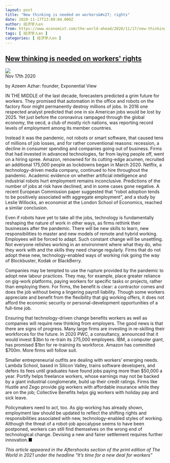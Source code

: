 ```yaml
---
layout: post
title: "New thinking is needed on workers&#x27; rights"
date: 2020-11-17T13:09:04.000Z
author: 经济学人en
from: https://www.economist.com/the-world-ahead/2020/11/17/new-thinking-is-needed-on-workers-rights
tags: [ 经济学人en ]
categories: [ 经济学人en ]
---
```

<!--1605618544000-->
[New thinking is needed on workers&#x27; rights](https://www.economist.com/the-world-ahead/2020/11/17/new-thinking-is-needed-on-workers-rights)
------

<div>
<img src="https://images.weserv.nl/?url=www.economist.com/img/b/1280/720/90/sites/default/files/20201124_SSD004.jpg"/><div></div><aside ><div ><time itemscope="" itemType="http://schema.org/DateTime" dateTime="2020-11-17T00:00:00Z" >Nov 17th 2020</time><p data-test-id="Article Byline"  itemProp="byline">by Azeem Azhar: founder, Exponential View</p></div></aside><p ><span data-caps="initial">I</span>N THE MIDDLE of the last decade, forecasters predicted a grim future for workers. They promised that automation in the office and robots on the factory floor might permanently destroy millions of jobs. In 2016 one respected analyst predicted that one in six American jobs would be lost by 2025. Yet just before the coronavirus rampaged through the global economy, the oecd, a club of mostly rich nations, was reporting record levels of employment among its member countries.</p><p >Instead it was the pandemic, not robots or smart software, that caused tens of millions of job losses, and for rather conventional reasons: recession, a decline in consumer spending and companies going out of business. Firms that had invested in advanced technologies, far from laying people off, went on a hiring spree. Amazon, renowned for its cutting-edge acumen, recruited an additional 175,000 people as lockdowns began in March 2020. Netflix, a technology-driven media company, continued to hire throughout the pandemic. Academic evidence on whether artificial intelligence and industrial robots hurt employment remains inconclusive. Predictions of the number of jobs at risk have declined, and in some cases gone negative. A recent European Commission paper suggested that “robot adoption tends to be positively associated with aggregate employment”, and a study by Leslie Willocks, an economist at the London School of Economics, reached a similar conclusion.</p><div id="" ><div><div id="econ-1"></div></div></div><p >Even if robots have yet to take all the jobs, technology is fundamentally reshaping the nature of work in other ways, as firms rethink their businesses after the pandemic. There will be new skills to learn, new responsibilities to master and new models of remote and hybrid working. Employees will be forced to adapt. Such constant change will be unsettling. Not everyone relishes working in an environment where what they do, who they work with and the skills they need change regularly. Firms that do not adopt these new, technology-enabled ways of working risk going the way of Blockbuster, Kodak or BlackBerry.</p><p >Companies may be tempted to use the rupture provided by the pandemic to adopt new labour practices. They may, for example, place greater reliance on gig-work platforms, paying workers for specific tasks or projects, rather than employing them. For firms, the benefit is clear: a contractor comes and does the job without being a lingering payroll liability. Though some workers appreciate and benefit from the flexibility that gig working offers, it does not afford the economic security or personal-development opportunities of a full-time job.</p><p >Ensuring that technology-driven change benefits workers as well as companies will require new thinking from employers. The good news is that there are signs of progress. Many large firms are investing in re-skilling their workforces for the future. In 2020 PWC, a consultancy, announced that it would invest $3bn to re-train its 275,000 employees. IBM, a computer giant, has promised $1bn for re-training its workforce. Amazon has committed $700m. More firms will follow suit.</p><p >Smaller entrepreneurial outfits are dealing with workers’ emerging needs. Lambda School, based in Silicon Valley, trains software developers, and defers its fees until graduates have found jobs paying more than $50,000 a year. Portify helps freelance workers, whose earnings may not be backed by a giant industrial conglomerate, build up their credit ratings. Firms like Hustle and Zego provide gig workers with affordable insurance while they are on the job; Collective Benefits helps gig workers with holiday pay and sick leave.</p><div id="" ><div><div id="econ-2"></div></div></div><p >Policymakers need to act, too. As gig-working has already shown, employment law should be updated to reflect the shifting rights and responsibilities associated with new, technology-enabled styles of working. Although the threat of a robot-job apocalypse seems to have been postponed, workers can still find themselves on the wrong end of technological change. Devising a new and fairer settlement requires further innovation.<span data-ornament="ufinish">■</span></p><p ><em>This article appeared in the Aftershocks section of the print edition of The World in 2021 under the headline “It’s time for a new deal for workers”</em></p>
</div>
